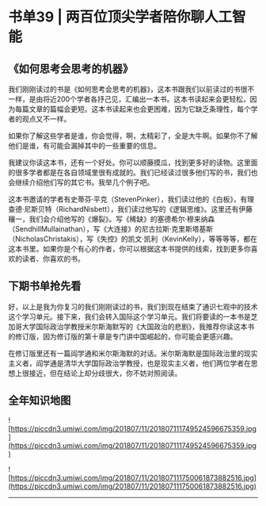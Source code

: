 # 书单39 | 两百位顶尖学者陪你聊人工智能

## 《如何思考会思考的机器》

我们刚刚读过的书是《如何思考会思考的机器》，这本书跟我们以前读过的书很不一样，是由将近200个学者各抒己见，汇编出一本书。这本书读起来会更轻松，因为每篇文章的篇幅会更短。这本书读起来也会更困难，因为它缺乏条理性，每个学者的观点又不一样。

如果你了解这些学者是谁，你会觉得，啊，太精彩了，全是大牛啊。如果你不了解他们是谁，有可能会漏掉其中的一些重要的信息。

我建议你读这本书，还有一个好处。你可以顺藤摸瓜，找到更多好的读物。这里面的很多学者都是在各自领域里很有成就的。我们已经读过很多他们写的书，我们也会继续介绍他们写的其它书。我举几个例子吧。

这本书邀请的学者有史蒂芬·平克（StevenPinker），我们读过他的《白板》，有理查德·尼斯贝特（RichardNisbett），我们读过他写的《逻辑思维》。这里还有伊藤穰一，我们会介绍他写的《爆裂》。写《稀缺》的塞德希尔·穆来纳森（SendhillMullainathan），写《大连接》的尼古拉斯·克里斯塔基斯（NicholasChristakis），写《失控》的凯文·凯利（KevinKelly），等等等等，都在这本书里。如果你是个有心的作者，你可以根据这本书提供的线索，找到更多你喜欢的读者、你喜欢的书。

## 下期书单抢先看

好，以上是我为你复习的我们刚刚读过的书，我们到现在结束了通识七观中的技术这个学习单元。接下来，我们会转入国际这个学习单元。我们将要读的一本书是芝加哥大学国际政治学教授米尔斯海默写的《大国政治的悲剧》，我推荐你读这本书的修订版，因为修订版的第十章是专门讲中国崛起的，你可能会更感兴趣。

在修订版里还有一篇阎学通和米尔斯海默的对话。米尔斯海默是国际政治里的现实主义者，阎学通是清华大学国际政治学教授，也是现实主义者，他们两位学者在思想上很接近，但在结论上却分歧很大，你不妨对照阅读。

## 全年知识地图

![https://piccdn3.umiwi.com/img/201807/11/201807111749524596675359.jpg](https://piccdn3.umiwi.com/img/201807/11/201807111749524596675359.jpg)

![https://piccdn3.umiwi.com/img/201807/11/201807111750061873882516.jpg](https://piccdn3.umiwi.com/img/201807/11/201807111750061873882516.jpg)

---
